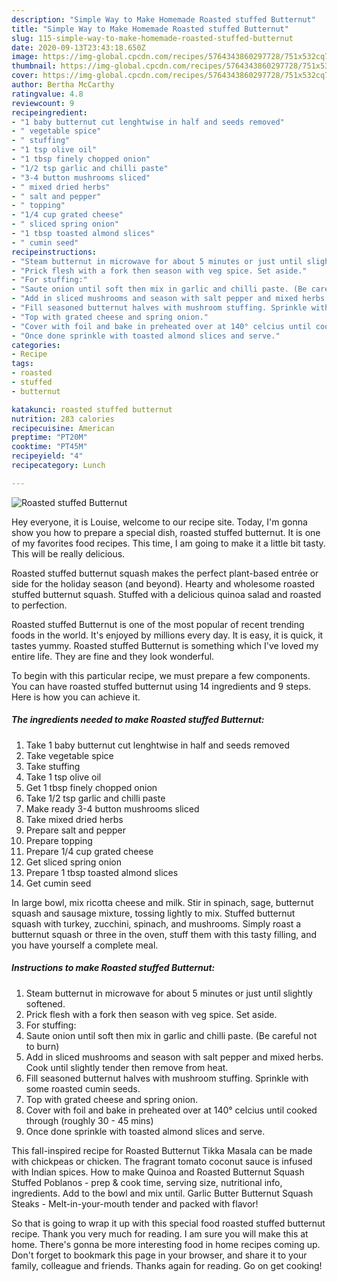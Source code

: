 ```yaml
---
description: "Simple Way to Make Homemade Roasted stuffed Butternut"
title: "Simple Way to Make Homemade Roasted stuffed Butternut"
slug: 115-simple-way-to-make-homemade-roasted-stuffed-butternut
date: 2020-09-13T23:43:18.650Z
image: https://img-global.cpcdn.com/recipes/5764343860297728/751x532cq70/roasted-stuffed-butternut-recipe-main-photo.jpg
thumbnail: https://img-global.cpcdn.com/recipes/5764343860297728/751x532cq70/roasted-stuffed-butternut-recipe-main-photo.jpg
cover: https://img-global.cpcdn.com/recipes/5764343860297728/751x532cq70/roasted-stuffed-butternut-recipe-main-photo.jpg
author: Bertha McCarthy
ratingvalue: 4.8
reviewcount: 9
recipeingredient:
- "1 baby butternut cut lenghtwise in half and seeds removed"
- " vegetable spice"
- " stuffing"
- "1 tsp olive oil"
- "1 tbsp finely chopped onion"
- "1/2 tsp garlic and chilli paste"
- "3-4 button mushrooms sliced"
- " mixed dried herbs"
- " salt and pepper"
- " topping"
- "1/4 cup grated cheese"
- " sliced spring onion"
- "1 tbsp toasted almond slices"
- " cumin seed"
recipeinstructions:
- "Steam butternut in microwave for about 5 minutes or just until slightly softened."
- "Prick flesh with a fork then season with veg spice. Set aside."
- "For stuffing:"
- "Saute onion until soft then mix in garlic and chilli paste. (Be careful not to burn)"
- "Add in sliced mushrooms and season with salt pepper and mixed herbs. Cook until slightly tender then remove from heat."
- "Fill seasoned butternut halves with mushroom stuffing. Sprinkle with some roasted cumin seeds."
- "Top with grated cheese and spring onion."
- "Cover with foil and bake in preheated over at 140° celcius until cooked through (roughly 30 - 45 mins)"
- "Once done sprinkle with toasted almond slices and serve."
categories:
- Recipe
tags:
- roasted
- stuffed
- butternut

katakunci: roasted stuffed butternut 
nutrition: 283 calories
recipecuisine: American
preptime: "PT20M"
cooktime: "PT45M"
recipeyield: "4"
recipecategory: Lunch

---
```



![Roasted stuffed Butternut](https://img-global.cpcdn.com/recipes/5764343860297728/751x532cq70/roasted-stuffed-butternut-recipe-main-photo.jpg)

Hey everyone, it is Louise, welcome to our recipe site. Today, I'm gonna show you how to prepare a special dish, roasted stuffed butternut. It is one of my favorites food recipes. This time, I am going to make it a little bit tasty. This will be really delicious.

Roasted stuffed butternut squash makes the perfect plant-based entrée or side for the holiday season (and beyond). Hearty and wholesome roasted stuffed butternut squash. Stuffed with a delicious quinoa salad and roasted to perfection.

Roasted stuffed Butternut is one of the most popular of recent trending foods in the world. It's enjoyed by millions every day. It is easy, it is quick, it tastes yummy. Roasted stuffed Butternut is something which I've loved my entire life. They are fine and they look wonderful.


To begin with this particular recipe, we must prepare a few components. You can have roasted stuffed butternut using 14 ingredients and 9 steps. Here is how you can achieve it.

<!--inarticleads1-->

##### The ingredients needed to make Roasted stuffed Butternut:

1. Take 1 baby butternut cut lenghtwise in half and seeds removed
1. Take  vegetable spice
1. Take  stuffing
1. Take 1 tsp olive oil
1. Get 1 tbsp finely chopped onion
1. Take 1/2 tsp garlic and chilli paste
1. Make ready 3-4 button mushrooms sliced
1. Take  mixed dried herbs
1. Prepare  salt and pepper
1. Prepare  topping
1. Prepare 1/4 cup grated cheese
1. Get  sliced spring onion
1. Prepare 1 tbsp toasted almond slices
1. Get  cumin seed


In large bowl, mix ricotta cheese and milk. Stir in spinach, sage, butternut squash and sausage mixture, tossing lightly to mix. Stuffed butternut squash with turkey, zucchini, spinach, and mushrooms. Simply roast a butternut squash or three in the oven, stuff them with this tasty filling, and you have yourself a complete meal. 

<!--inarticleads2-->

##### Instructions to make Roasted stuffed Butternut:

1. Steam butternut in microwave for about 5 minutes or just until slightly softened.
1. Prick flesh with a fork then season with veg spice. Set aside.
1. For stuffing:
1. Saute onion until soft then mix in garlic and chilli paste. (Be careful not to burn)
1. Add in sliced mushrooms and season with salt pepper and mixed herbs. Cook until slightly tender then remove from heat.
1. Fill seasoned butternut halves with mushroom stuffing. Sprinkle with some roasted cumin seeds.
1. Top with grated cheese and spring onion.
1. Cover with foil and bake in preheated over at 140° celcius until cooked through (roughly 30 - 45 mins)
1. Once done sprinkle with toasted almond slices and serve.


This fall-inspired recipe for Roasted Butternut Tikka Masala can be made with chickpeas or chicken. The fragrant tomato coconut sauce is infused with Indian spices. How to make Quinoa and Roasted Butternut Squash Stuffed Poblanos - prep &amp; cook time, serving size, nutritional info, ingredients. Add to the bowl and mix until. Garlic Butter Butternut Squash Steaks - Melt-in-your-mouth tender and packed with flavor! 

So that is going to wrap it up with this special food roasted stuffed butternut recipe. Thank you very much for reading. I am sure you will make this at home. There's gonna be more interesting food in home recipes coming up. Don't forget to bookmark this page in your browser, and share it to your family, colleague and friends. Thanks again for reading. Go on get cooking!
